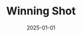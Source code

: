 ---
layout: track
title: Winning Shot
permalink: /tracks/winning-shot/
description: "A StudioRich lo-fi track."
image: /assets/covers/winning-shot.webp
date: 2025-01-01
duration: "153.16"
album: "Stranger Vibes"
mood: [Playful]
genre: [lo-fi, hip-hop, electronic]
---